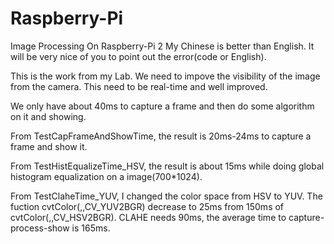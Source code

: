 # Raspberry-Pi
Image Processing On Raspberry-Pi 2
My Chinese is better than English. It will be very nice of you to point out the error(code or English).

This is the work from my Lab.
We need to impove the visibility of the image from the camera. This need to be real-time and well improved.

We only have about 40ms to capture a frame and then do some algorithm on it and showing. 

From TestCapFrameAndShowTime, the result is 20ms-24ms to capture a frame and show it.

From TestHistEqualizeTime_HSV, the result is about 15ms while doing global histogram equalization on a image(700*1024).

From TestClaheTime_YUV, I changed the color space from HSV to YUV. The fuction cvtColor(,,CV_YUV2BGR) decrease to 25ms from 150ms of cvtColor(,,CV_HSV2BGR). CLAHE needs 90ms, the average time to capture-process-show is 165ms.
